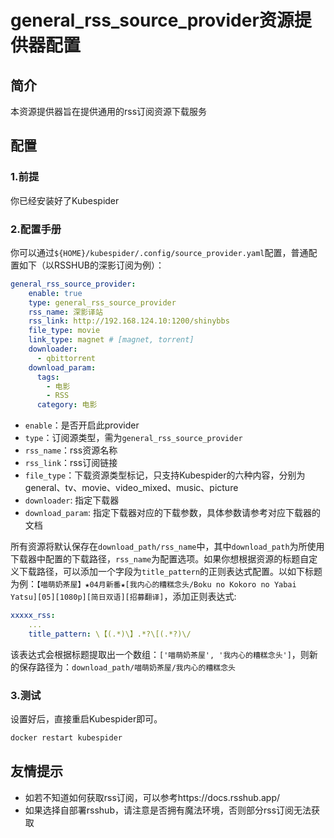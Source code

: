 # general_rss_source_provider资源提供器配置
## 简介
本资源提供器旨在提供通用的rss订阅资源下载服务

## 配置
### 1.前提
你已经安装好了Kubespider

### 2.配置手册
你可以通过`${HOME}/kubespider/.config/source_provider.yaml`配置，普通配置如下（以RSSHUB的深影订阅为例）：
```yaml
general_rss_source_provider:
    enable: true
    type: general_rss_source_provider
    rss_name: 深影译站
    rss_link: http://192.168.124.10:1200/shinybbs
    file_type: movie
    link_type: magnet # [magnet, torrent]
    downloader: 
      - qbittorrent
    download_param:
      tags:
        - 电影
        - RSS
      category: 电影
```

* `enable`：是否开启此provider
* `type`：订阅源类型，需为`general_rss_source_provider`
* `rss_name`：rss资源名称
* `rss_link`：rss订阅链接
* `file_type`：下载资源类型标记，只支持Kubespider的六种内容，分别为general、tv、movie、video_mixed、music、picture
* `downloader`: 指定下载器
* `download_param`: 指定下载器对应的下载参数，具体参数请参考对应下载器的文档

所有资源将默认保存在`download_path/rss_name`中，其中`download_path`为所使用下载器中配置的下载路径，`rss_name`为配置选项。如果你想根据资源的标题自定义下载路径，可以添加一个字段为`title_pattern`的正则表达式配置。以如下标题为例：`【喵萌奶茶屋】★04月新番★[我内心的糟糕念头/Boku no Kokoro no Yabai Yatsu][05][1080p][简日双语][招募翻译]`，添加正则表达式:
```yaml
xxxxx_rss:
    ...
    title_pattern: \【(.*)\】.*?\[(.*?)\/
```
该表达式会根据标题提取出一个数组：`['喵萌奶茶屋', '我内心的糟糕念头']`，则新的保存路径为：`download_path/喵萌奶茶屋/我内心的糟糕念头`


### 3.测试
设置好后，直接重启Kubespider即可。
```sh
docker restart kubespider
```

## 友情提示
* 如若不知道如何获取rss订阅，可以参考https://docs.rsshub.app/
* 如果选择自部署rsshub，请注意是否拥有魔法环境，否则部分rss订阅无法获取